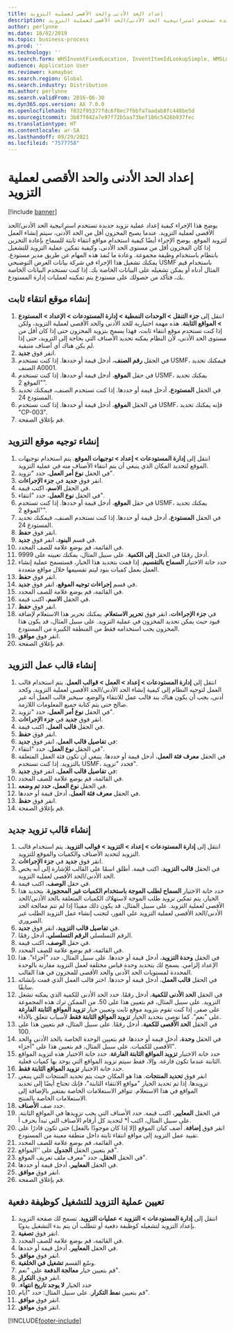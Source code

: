 ```yaml
---
title: إعداد الحد الأدنى والحد الأقصى لعملية التزويد
description: يوضح هذا الإجراء كيفية إعداد عملية تزويد جديدة تستخدم استراتيجية الحد الأدنى/الحد الأقصى لعملية التزويد.
author: perlynne
ms.date: 10/02/2019
ms.topic: business-process
ms.prod: ''
ms.technology: ''
ms.search.form: WHSInventFixedLocation, InventItemIdLookupSimple, WMSLocationIdLookup, WHSLocDirTable, InventLocationIdLookup, SysQueryForm, WHSWorkTemplateTable, WHSReplenishmentTemplates, UnitOfMeasureLookup, SysQueryTableLookUp, SysQueryFieldLookUp, SysRecurrence, WHSInventFixedLocation
audience: Application User
ms.reviewer: kamaybac
ms.search.region: Global
ms.search.industry: Distribution
ms.author: perlynne
ms.search.validFrom: 2016-06-30
ms.dyn365.ops.version: AX 7.0.0
ms.openlocfilehash: f032f95377fdc6f8ec7fbbfa7aadab8fc448be5d
ms.sourcegitcommit: 3b87f042a7e97f72b5aa73bef186c5426b937fec
ms.translationtype: HT
ms.contentlocale: ar-SA
ms.lasthandoff: 09/29/2021
ms.locfileid: "7577758"
---
```

# <a name="set-up-a-min-max-replenishment-process"></a>إعداد الحد الأدنى والحد الأقصى لعملية التزويد

[!include [banner](../../includes/banner.md)]

يوضح هذا الإجراء كيفية إعداد عملية تزويد جديدة تستخدم استراتيجية الحد الأدنى/الحد الأقصى لعملية التزويد. عندما يصبح المخزون أقل من الحد الأدنى، سيتم إنشاء العمل لتزويد الموقع. يوضح الإجراء أيضًا كيفية استخدام مواقع انتقاء ثابتة للسماح بإعادة التخزين إذا كان المخزون أقل من مستوى الحد الأدنى، وكيفية تمكين عملية التزويد للتشغيل بانتظام باستخدام وظيفة مجموعة. وعادة ما تُنفذ هذه المهام عن طريق مدير مستودع. يمكنك تشغيل هذا الإجراء في شركة بيانات العرض التوضيحي USMF باستخدام قيم المثال أدناه أو يمكن تشغيله على البيانات الخاصة بك. إذا كنت تستخدم البيانات الخاصة بك، فتأكد من حصولك على مستودع يتم تمكينه لعمليات إدارة المستودع.


## <a name="create-a-fixed-picking-location"></a>إنشاء موقع انتقاء ثابت
1. انتقل إلى **جزء التنقل > الوحدات النمطية > إدارة المستودعات > الإعداد > المستودع > ‏‫المواقع الثابتة‬**. هذه مهمة اختيارية للحد الأدنى والحد الأقصى لعملية التزويد‬، ولكن إذا كنت تستخدم موقع انتقاء ثابت، فهذا يسمح بتزويد المخزون حتى إذا كان أقل من مستوى الحد الأدنى، لأن النظام يمكنه تحديد الأصناف التي بحاجة إلى التزويد، حتى إذا لم يكن هناك أي أصناف متبقية.
2. انقر فوق **جديد**.
3. في الحقل **رقم الصنف**، أدخل قيمة أو حددها. إذا كنت تستخدم USMF، فيمكنك تحديد الصنف A0001.  
4. في حقل **الموقع**، أدخل قيمة أو حددها. إذا كنت تستخدم USMF، يمكنك تحديد "الموقع 2".  
5. في الحقل **المستودع**، أدخل قيمة أو حددها. إذا كنت تستخدم الصنف، فيمكنك تحديد المستودع 24.  
6. في الحقل **الموقع**، أدخل قيمة أو حددها. إذا كنت تستخدم USMF، فإنه يمكنك تحديد "CP-003".  
7. قم بإغلاق الصفحة.

## <a name="create-a-replenishment-location-directive"></a>إنشاء توجيه موقع التزويد
1. انتقل إلى **إدارة المستودعات > إعداد > توجيهات الموقع‬**. يتم استخدام توجيهات الموقع لتحديد المكان الذي ينبغي أن يتم انتقاء الأصناف منه في عملية التزويد.
2. في الحقل **نوع أمر العمل**، حدد "تزويد".
3. انقر فوق **جديد** في **جزء الإجراءات**.
4. في الحقل **الاسم**، اكتب قيمة.
5. في الحقل **نوع العمل**، حدد "انتقاء".
6. في حقل **الموقع**، أدخل قيمة أو حددها. إذا كنت تستخدم USMF، يمكنك تحديد "الموقع 2".  
7. في الحقل **المستودع**، أدخل قيمة أو حددها. إذا كنت تستخدم الصنف، فيمكنك تحديد المستودع 24.  
8. انقر فوق **حفظ**.
9. في قسم **البنود**، انقر فوق **جديد**.
10. في القائمة، قم بوضع علامة للصف المحدد.
11. أدخل رقمًا في الحقل **إلى الكمية**. على سبيل المثال، يمكنك تعيينه على 9999.  
12. حدد خانة الاختيار **السماح بالتقسيم**. إذا قمت بتحديد هذا الخيار، فستسمح عملية إنشاء العمل بعمل كميات بنود ليتم تقسيمها خلال مواقع متعددة.  
13. انقر فوق **حفظ**.
14. في قسم **‏‫إجراءات توجيه الموقع‬**، انقر فوق **جديد**.
15. في القائمة، قم بوضع علامة للصف المحدد.
16. في الحقل **الاسم**، اكتب قيمة.
17. انقر فوق **حفظ**.
18. في **جزء الإجراءات**، انقر فوق **تحرير الاستعلام**. يمكنك تحرير هذا الاستعلام لإضافة قيود حيث يمكن تحديد المخزون في عملية التزويد. على سبيل المثال، قد يكون هذا المخزون يجب استخدامه فقط من المنطقة الكبيرة من المستودع.
19. انقر فوق **موافق**.
20. قم بإغلاق الصفحة.

## <a name="create-a-replenishment-work-template"></a>إنشاء قالب عمل التزويد
1. انتقل إلى **إدارة المستودعات > إعداد > العمل > قوالب العمل**. يتم استخدام قالب العمل لتوجيه النظام إلى كيفية إنشاء الحد الأدنى/الحد الأقصى لعملية التزويد. وكحد أدنى، يجب أن يكون هناك بند قالب عمل للانتقاء والوضع. سيخبر قالب العمل أنه غير صالح حتى يتم كتابة جميع المعلومات اللازمة. 
2. في الحقل **نوع أمر العمل**، حدد "تزويد".
3. انقر فوق **جديد** في **جزء الإجراءات**.
4. في الحقل **قالب العمل**، اكتب قيمة.
5. انقر فوق **حفظ**.
6. في **تفاصيل قالب العمل**، انقر فوق **جديد**:
7. في الحقل **نوع العمل**، حدد "انتقاء".
8. في الحقل **معرف فئة العمل**، أدخل قيمة أو حددها. ينبغي أن تكون فئة العمل المتعلقة بالتزويد. إذا كنت تستخدم USMF، فحدد "تزويد".  
9. في **تفاصيل قالب العمل**، انقر فوق **جديد**:
10. في القائمة، قم بوضع علامة للصف المحدد.
11. في الحقل **نوع العمل، حدد تم وضعه**.
12. في الحقل **معرف فئة العمل**، أدخل قيمة أو حددها.
13. انقر فوق **حفظ**.
14. قم بإغلاق الصفحة.

## <a name="create-a-new-replenishment-template"></a>إنشاء قالب تزويد جديد
1. انتقل إلى **إدارة المستودعات > إعداد > التزويد > قوالب التزويد**. يتم استخدام قالب التزويد لتحديد الأصناف والكميات والموقع للتزويد.
2. انقر فوق **جديد** في **جزء الإجراءات**.
3. في الحقل **قالب التزويد**، اكتب قيمة. أطلق اسمًا على القالب للإشارة إلى أنه يخص الحد الأدنى/الحد الأقصى لعملية التزويد.  
4. في حقل **الوصف**، اكتب قيمة.
5. حدد خانة الاختيار **السماح لطلب الموجة باستخدام الكميات غير المحجوزة**. بتحديد هذا الخيار، يتم تمكين تزويد طلب الموجة لاستهلاك الكميات المتعلقة بالحد الأدنى/الحد الأقصى لعملية التزويد. على سبيل المثال، قد يكون ذلك مفيدًا إذا لم تتم معالجة الحد الأدنى/الحد الأقصى لعملية التزويد على الفور، لتجنب إنشاء عمل التزويد الطلب غير الضروري.
6. في **‏‫تفاصيل قالب التزويد‬**، انقر فوق **جديد**.
7. الرقم التسلسلي **الرقم التسلسلي**، أدخل رقمًا.
8. في حقل **الوصف**، اكتب قيمة.
9. في القائمة، قم بوضع علامة للصف المحدد.
10. في الحقل **وحدة التزويد**، أدخل قيمة أو حددها. على سبيل المثال، حدد "أجزاء". هذا الإعداد إلزامي. يسمح لك بتحديد وحدة قياس مختلفة لعمل التزويد مقارنة بالوحدة المحددة لمستويات الحد الأدنى والحد الأقصى للمخزون في هذا القالب.
11. ‎في الحقل **قالب العمل**، أدخل قيمة أو حددها. اختر قالب العمل الذي قمت بإنشائه سابقًا.  
12. في الحقل **الحد الأدنى للكمية**، أدخل رقمًا. حدد الحد الأدنى للكمية الذي يمكنه تشغل التزويد. على سبيل المثال، قم بتعيين هذا على 50. من الممكن ترك هذه المجموعة على صفر، إذا كنت تقوم بتزويد موقع ثابت وتعيين خيار **تزويد المواقع الثابتة الفارغة** على "نعم". كما نوصي بتحديد الخيار **تزويد المواقع الثابتة فقط** لأسباب تتعلق بالأداء.
13. في الحقل **الحد الأقصى للكمية**، أدخل رقمًا. على سبيل المثال، قم بتعيين هذا على 100.  
14. في الحقل **وحدة**، أدخل قيمة أو حددها. قم بتعيين الوحدة الخاصة بالحد الأدنى والحد الأقصى للكميات. على سبيل المثال، قم بتعيين هذا على "أجزاء".  
15. حدد خانة الاختيار **تزويد المواقع الثابتة الفارغة**. حدد خانة الاختيار هذه لتزويد المواقع الثابتة عندما تكون فارغة. وإلا، فقط سيتم تزويد المواقع التي يوجد بها كميات فعلية.
16. ‎حدد خانة الاختيار **تزويد المواقع الثابتة فقط**.
17. انقر فوق **تحديد المنتجات**. هذا هو المكان حيث يتم تحديد المنتجات التي ينبغي تزويدها. إذا تم تحديد الخيار "مواقع الانتقاء الثابتة"، فإنك تحتاج أيضًا إلى تحديد المواقع في هذا الاستعلام. تتوافر الاستعلامات الخاصة بمتغير بالإضافة إلى الاستعلامات الخاصة بالمنتج.
18. ‎حدد صف **الأصناف**.
19. في الحقل **المعايير**، اكتب قيمة. حدد الأصناف التي يجب تزويدها في المواقع الثابتة. على سبيل المثال، اكتب أ* لتحديد كل أرقام الأصناف التي تبدأ بحرف أ.
20. انقر فوق **إضافة**. أضف كيان الموقع (إلا إذا كان موجودًا بالفعل) حتى تكون قادرًا على تقييد عمل التزويد إلى مواقع انتقاء ثابتة داخل منطقة معينة من المستودع.
21. في القائمة، قم بوضع علامة للصف المحدد.
22. ‎قم بتعيين الحقل **الجدول** على ''المواقع".
23. ‎في الحقل **الحقل**، حدد "معرف ملف تعريف الموقع".
24. في الحقل **المعايير‬**، أدخل قيمة أو حددها.
25. انقر فوق **موافق**.
26. قم بإغلاق الصفحة.

## <a name="set-the-replenishment-process-to-run-as-a-batch-job"></a>تعيين عملية التزويد للتشغيل كوظيفة دفعية
1. ‎انتقل إلى **إدارة المستودعات > التزويد > عمليات التزويد‬**. تسمح لك صفحة التزويد بإعداد التزويد لتشغيله كوظيفة دفعية أو تتطلب أن يتم بدء التشغيل يدويًا.
2. انقر فوق **تصفية**.
3. في القائمة، قم بوضع علامة للصف المحدد.
4. في الحقل **المعايير‬**، أدخل قيمة أو حددها.
5. انقر فوق **موافق**.
6. وسّع القسم **تشغيل في الخلفية‬‬**.
7. قم بتعيين خيار **معالجة الدفعة** على "نعم".
8. انقر فوق **التكرار**.
9. ‎حدد الخيار **‏‫لا يوجد تاريخ انتهاء**.
10. قم بتعيين **نمط التكرار**. على سبيل المثال: حدد "أيام".  
11. انقر فوق **موافق**.
12. انقر فوق **موافق**.



[!INCLUDE[footer-include](../../../includes/footer-banner.md)]